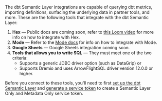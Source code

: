 <!-- turn this list into sections once more docs are provided -->
The dbt Semantic Layer integrations are capable of querying dbt metrics, importing definitions, surfacing the underlying data in partner tools, and more.  These are the following tools that integrate with the dbt Semantic Layer:

1. **Hex** &mdash; Public docs are coming soon, refer to [this Loom video](https://www.loom.com/share/752e85aabfbf4fa585008a5598f3517a) for more info on how to integrate with Hex. 
1. **Mode** &mdash; Refer to the [Mode docs](https://mode.com/help/articles/supported-databases/#dbt-semantic-layer) for info on how to integrate with Mode.
1. **Google Sheets** &mdash; Google Sheets integration coming soon.
1. **Tools that allows you to write SQL** &mdash; They must meet one of the two criteria: 
    * Supports a generic JDBC driver option (such as DataGrip) or 
    * Supports Dremio and uses ArrowFlightSQL driver version 12.0.0 or higher.

Before you connect to these tools, you'll need to first [set up the dbt Semantic Layer](/docs/use-dbt-semantic-layer/setup-sl) and [generate a service token](/docs/dbt-cloud-apis/service-tokens) to create a Semantic Layer Only and Metadata Only service token. 
